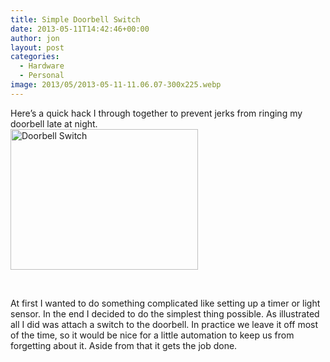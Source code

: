 ```yaml
---
title: Simple Doorbell Switch
date: 2013-05-11T14:42:46+00:00
author: jon
layout: post
categories:
  - Hardware
  - Personal
image: 2013/05/2013-05-11-11.06.07-300x225.webp
---
```

<div>
  Here&#8217;s a quick hack I through together to prevent jerks from ringing my doorbell late at night.
</div>

<div>
</div>

<div>
  <a href="{{ site.image_host }}/2013/05/2013-05-11-11.06.07.jpg"><img class="alignleft size-medium wp-image-365" alt="Doorbell Switch" src="{{ site.image_host }}/2013/05/2013-05-11-11.06.07-300x225.webp" width="300" height="225" /></a>
</div>

<div>
  <!--more-->
</div>

&nbsp;

<div>
  At first I wanted to do something complicated like setting up a timer or light sensor. In the end I decided to do the simplest thing possible. As illustrated all I did was attach a switch to the doorbell. In practice we leave it off most of the time, so it would be nice for a little automation to keep us from forgetting about it. Aside from that it gets the job done.
</div>
